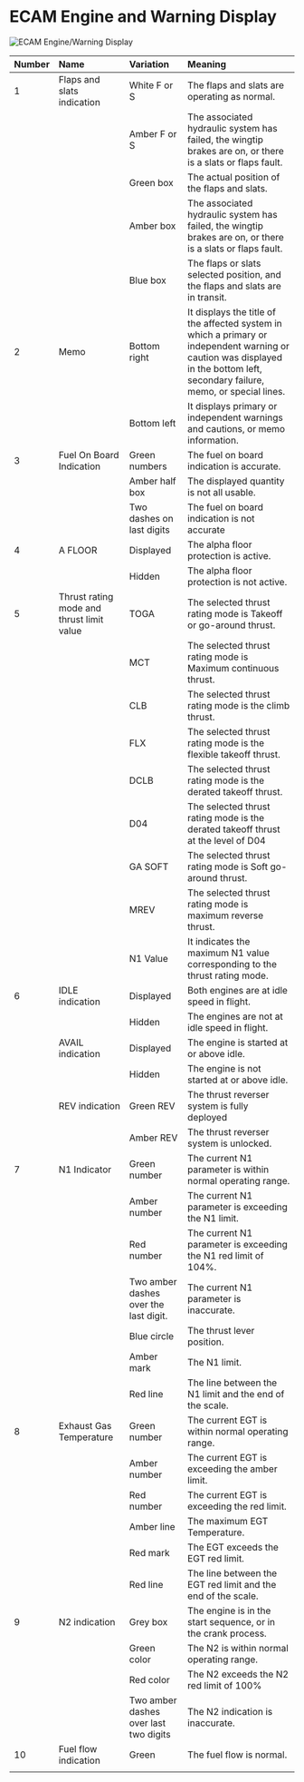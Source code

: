 # ECAM Engine and Warning Display

![ECAM Engine/Warning Display](../../assets/a32nx-briefing/ecam/e-wd.png "ECAM Engine/Warning
Display")

| Number | Name                                      | Variation                             | Meaning                                                                                                                                                                        |
|:-------|:------------------------------------------|:--------------------------------------|:-------------------------------------------------------------------------------------------------------------------------------------------------------------------------------|
| 1      | Flaps and slats indication                | White F or S                          | The flaps and slats are operating as normal.                                                                                                                                   |
|        |                                           | Amber F or S                          | The associated hydraulic system has failed, the wingtip brakes are on, or there is a slats or flaps fault.                                                                     |
|        |                                           | Green box                             | The actual position of the flaps and slats.                                                                                                                                    |
|        |                                           | Amber box                             | The associated hydraulic system has failed, the wingtip brakes are on, or there is a slats or flaps fault.                                                                     |
|        |                                           | Blue box                              | The flaps or slats selected position, and the flaps and slats are in transit.                                                                                                  |
| 2      | Memo                                      | Bottom right                          | It displays the title of the affected system in which a primary or independent warning or caution was displayed in the bottom left, secondary failure, memo, or special lines. |
|        |                                           | Bottom left                           | It displays primary or independent warnings and cautions, or memo information.                                                                                                 |
| 3      | Fuel On Board Indication                  | Green numbers                         | The fuel on board indication is accurate.                                                                                                                                      |
|        |                                           | Amber half box                        | The displayed quantity is not all usable.                                                                                                                                      |
|        |                                           | Two dashes on last digits             | The fuel on board indication is not accurate                                                                                                                                   |
| 4      | A FLOOR                                   | Displayed                             | The alpha floor protection is active.                                                                                                                                          |
|        |                                           | Hidden                                | The alpha floor protection is not active.                                                                                                                                      |
| 5      | Thrust rating mode and thrust limit value | TOGA                                  | The selected thrust rating mode is Takeoff or go-around thrust.                                                                                                                |
|        |                                           | MCT                                   | The selected thrust rating mode is Maximum continuous thrust.                                                                                                                  |
|        |                                           | CLB                                   | The selected thrust rating mode is the climb thrust.                                                                                                                           |
|        |                                           | FLX                                   | The selected thrust rating mode is the flexible takeoff thrust.                                                                                                                |
|        |                                           | DCLB                                  | The selected thrust rating mode is the derated takeoff thrust.                                                                                                                 |
|        |                                           | D04                                   | The selected thrust rating mode is the derated takeoff thrust at the level of D04                                                                                              |
|        |                                           | GA SOFT                               | The selected thrust rating mode is Soft go-around thrust.                                                                                                                      |
|        |                                           | MREV                                  | The selected thrust rating mode is maximum reverse thrust.                                                                                                                     |
|        |                                           | N1 Value                              | It indicates the maximum N1 value corresponding to the thrust rating mode.                                                                                                     |
| 6      | IDLE indication                           | Displayed                             | Both engines are at idle speed in flight.                                                                                                                                      |
|        |                                           | Hidden                                | The engines are not at idle speed in flight.                                                                                                                                   |
|        | AVAIL indication                          | Displayed                             | The engine is started at or above idle.                                                                                                                                        |
|        |                                           | Hidden                                | The engine is not started at or above idle.                                                                                                                                    |
|        | REV indication                            | Green REV                             | The thrust reverser system is fully deployed                                                                                                                                   |
|        |                                           | Amber REV                             | The thrust reverser system is unlocked.                                                                                                                                        |
| 7      | N1 Indicator                              | Green number                          | The current N1 parameter is within normal operating range.                                                                                                                     |
|        |                                           | Amber number                          | The current N1 parameter is exceeding the N1 limit.                                                                                                                            |
|        |                                           | Red number                            | The current N1 parameter is exceeding the N1 red limit of 104%.                                                                                                                |
|        |                                           | Two amber dashes over the last digit. | The current N1 parameter is inaccurate.                                                                                                                                        |
|        |                                           | Blue circle                           | The thrust lever position.                                                                                                                                                     |
|        |                                           | Amber mark                            | The N1 limit.                                                                                                                                                                  |
|        |                                           | Red line                              | The line between the N1 limit and the end of the scale.                                                                                                                        |
| 8      | Exhaust Gas Temperature                   | Green number                          | The current EGT is within normal operating range.                                                                                                                              |
|        |                                           | Amber number                          | The current EGT is exceeding the amber limit.                                                                                                                                  |
|        |                                           | Red number                            | The current EGT is exceeding the red limit.                                                                                                                                    |
|        |                                           | Amber line                            | The maximum EGT Temperature.                                                                                                                                                   |
|        |                                           | Red mark                              | The EGT exceeds the EGT red limit.                                                                                                                                             |
|        |                                           | Red line                              | The line between the EGT red limit and the end of the scale.                                                                                                                   |
| 9      | N2 indication                             | Grey box                              | The engine is in the start sequence, or in the crank process.                                                                                                                  |
|        |                                           | Green color                           | The N2 is within normal operating range.                                                                                                                                       |
|        |                                           | Red color                             | The N2 exceeds the N2 red limit of 100%                                                                                                                                        |
|        |                                           | Two amber dashes over last two digits | The N2 indication is inaccurate.                                                                                                                                               |
| 10     | Fuel flow indication                      | Green                                 | The fuel flow is normal.                                                                                                                                                       |
|        |                                           |                                       |                                                                                                                                                                                |


